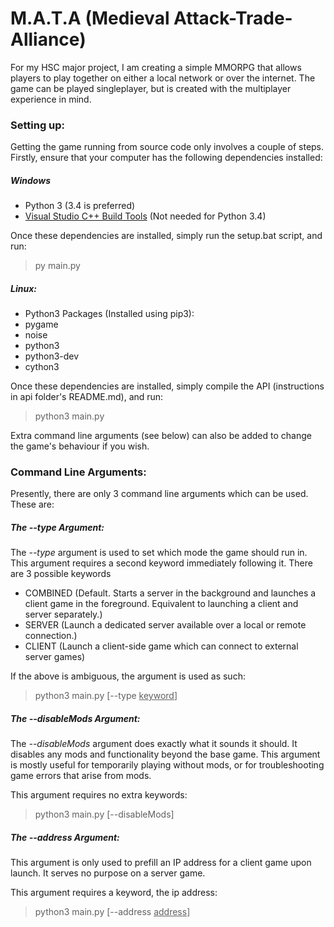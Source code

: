 # M.A.T.A (Medieval Attack-Trade-Alliance)

For my HSC major project, I am creating a simple MMORPG that allows players to play together on either a local network or over the internet.
The game can be played singleplayer, but is created with the multiplayer experience in mind.

### Setting up:

Getting the game running from source code only involves a couple of steps.
Firstly, ensure that your computer has the following dependencies installed:

##### Windows

- Python 3 (3.4 is preferred)
- [Visual Studio C++ Build Tools](https://wiki.python.org/moin/WindowsCompilers) (Not needed for Python 3.4) 

Once these dependencies are installed, simply run the setup.bat script, and run:
> py main.py

##### Linux:

 - Python3 Packages (Installed using pip3):
  - pygame
  - noise
 - python3
 - python3-dev
 - cython3

Once these dependencies are installed, simply compile the API (instructions in api folder's README.md), and run:
> python3 main.py

Extra command line arguments (see below) can also be added to change the game's behaviour if you wish.

### Command Line Arguments:

Presently, there are only 3 command line arguments which can be used.
These are:

##### The _--type_ Argument:

The _--type_ argument is used to set which mode the game should run in.
This argument requires a second keyword immediately following it. There are 3 possible keywords
 - COMBINED (Default. Starts a server in the background and launches a client game in the foreground. Equivalent to launching a client and server separately.)
 - SERVER (Launch a dedicated server available over a local or remote connection.)
 - CLIENT (Launch a client-side game which can connect to external server games)

If the above is ambiguous, the argument is used as such:
> python3 main.py [--type <u>keyword</u>]

##### The _--disableMods_ Argument:

The _--disableMods_ argument does exactly what it sounds it should. It disables any mods and functionality beyond the base game. This argument is mostly useful for temporarily playing without mods, or for troubleshooting game errors that arise from mods.

This argument requires no extra keywords:
> python3 main.py [--disableMods]

##### The _--address_ Argument:

This argument is only used to prefill an IP address for a client game upon launch. It serves no purpose on a server game.

This argument requires a keyword, the ip address:
> python3 main.py [--address <u>address</u>] 
